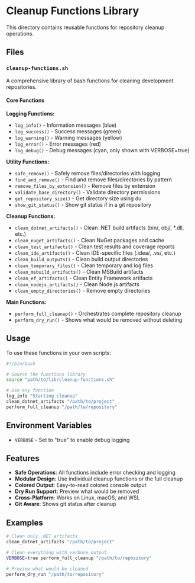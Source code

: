 # Cleanup Functions Library

This directory contains reusable functions for repository cleanup operations.

## Files

### `cleanup-functions.sh`
A comprehensive library of bash functions for cleaning development repositories.

#### Core Functions

**Logging Functions:**
- `log_info()` - Information messages (blue)
- `log_success()` - Success messages (green)
- `log_warning()` - Warning messages (yellow)
- `log_error()` - Error messages (red)
- `log_debug()` - Debug messages (cyan, only shown with VERBOSE=true)

**Utility Functions:**
- `safe_remove()` - Safely remove files/directories with logging
- `find_and_remove()` - Find and remove files/directories by pattern
- `remove_files_by_extension()` - Remove files by extension
- `validate_base_directory()` - Validate directory permissions
- `get_repository_size()` - Get directory size using du
- `show_git_status()` - Show git status if in a git repository

**Cleanup Functions:**
- `clean_dotnet_artifacts()` - Clean .NET build artifacts (bin/, obj/, *.dll, etc.)
- `clean_nuget_artifacts()` - Clean NuGet packages and cache
- `clean_test_artifacts()` - Clean test results and coverage reports
- `clean_ide_artifacts()` - Clean IDE-specific files (.idea/, .vs/, etc.)
- `clean_build_outputs()` - Clean build output directories
- `clean_temporary_files()` - Clean temporary and log files
- `clean_msbuild_artifacts()` - Clean MSBuild artifacts
- `clean_ef_artifacts()` - Clean Entity Framework artifacts
- `clean_nodejs_artifacts()` - Clean Node.js artifacts
- `clean_empty_directories()` - Remove empty directories

**Main Functions:**
- `perform_full_cleanup()` - Orchestrates complete repository cleanup
- `perform_dry_run()` - Shows what would be removed without deleting

## Usage

To use these functions in your own scripts:

```bash
#!/bin/bash

# Source the functions library
source "path/to/lib/cleanup-functions.sh"

# Use any function
log_info "Starting cleanup"
clean_dotnet_artifacts "/path/to/project"
perform_full_cleanup "/path/to/repository"
```

## Environment Variables

- `VERBOSE` - Set to "true" to enable debug logging

## Features

- **Safe Operations**: All functions include error checking and logging
- **Modular Design**: Use individual cleanup functions or the full cleanup
- **Colored Output**: Easy-to-read colored console output
- **Dry Run Support**: Preview what would be removed
- **Cross-Platform**: Works on Linux, macOS, and WSL
- **Git Aware**: Shows git status after cleanup

## Examples

```bash
# Clean only .NET artifacts
clean_dotnet_artifacts "/path/to/project"

# Clean everything with verbose output
VERBOSE=true perform_full_cleanup "/path/to/repository"

# Preview what would be cleaned
perform_dry_run "/path/to/repository"
```
